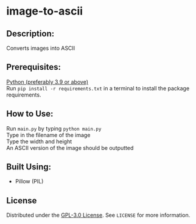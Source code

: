# image-to-ascii

## Description:
Converts images into ASCII

## Prerequisites:
[Python (preferably 3.9 or above)](https://www.python.org/downloads/)  
Run `pip install -r requirements.txt` in a terminal to install the package requirements. <br>

## How to Use: <br>
Run `main.py` by typing `python main.py` <br>
Type in the filename of the image <br>
Type the width and height <br>
An ASCII version of the image should be outputted

## Built Using:
* Pillow (PIL)

## License
Distributed under the [GPL-3.0 License](https://choosealicense.com/licenses/gpl-3.0/). See <code>LICENSE</code> for more information.